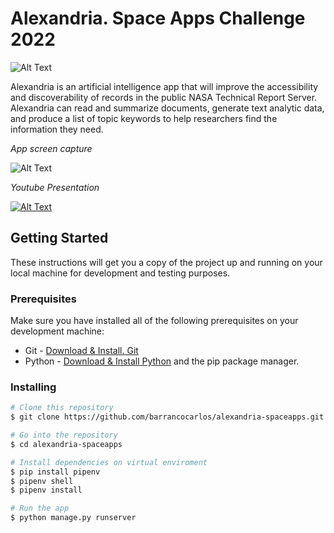 # Alexandria. Space Apps Challenge 2022

![Alt Text](https://github.com/barrancocarlos/nebula-spaceapps/blob/main/static/assets/img/theme/python.jpg)

Alexandria is an artificial intelligence app that will improve the accessibility and discoverability of records in the public NASA Technical Report Server. Alexandria can read and summarize documents, generate text analytic data, and produce a list of topic keywords to help researchers find the information they need. 

_App screen capture_

![Alt Text](https://github.com/barrancocarlos/alexandria-spaceapps/blob/main/static/assets/images/theme/home.png)

_Youtube Presentation_

[![Alt Text](https://github.com/barrancocarlos/alexandria-spaceapps/blob/main/static/assets/images/theme/youtube.png)](https://www.youtube.com/watch?v=GwhijugkqIo&ab_channel=CarlosBarranco)

## Getting Started

These instructions will get you a copy of the project up and running on your local machine for development and testing purposes.

### Prerequisites

Make sure you have installed all of the following prerequisites on your development machine:

* Git - [Download & Install. Git](https://git-scm.com/book/en/v2/Getting-Started-Installing-Git)
* Python - [Download & Install Python](https://www.python.org/downloads/) and the pip package manager.

### Installing

```bash
# Clone this repository
$ git clone https://github.com/barrancocarlos/alexandria-spaceapps.git

# Go into the repository
$ cd alexandria-spaceapps

# Install dependencies on virtual enviroment
$ pip install pipenv
$ pipenv shell
$ pipenv install

# Run the app
$ python manage.py runserver